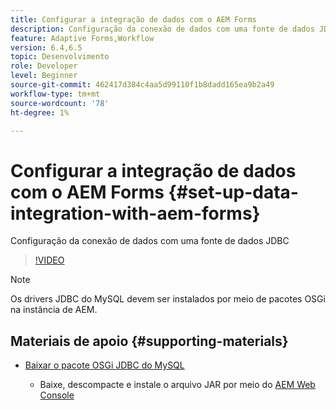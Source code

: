 ```yaml
---
title: Configurar a integração de dados com o AEM Forms
description: Configuração da conexão de dados com uma fonte de dados JDBC
feature: Adaptive Forms,Workflow
version: 6.4,6.5
topic: Desenvolvimento
role: Developer
level: Beginner
source-git-commit: 462417d384c4aa5d99110f1b8dadd165ea9b2a49
workflow-type: tm+mt
source-wordcount: '78'
ht-degree: 1%

---
```



# Configurar a integração de dados com o AEM Forms {#set-up-data-integration-with-aem-forms}

Configuração da conexão de dados com uma fonte de dados JDBC

>[!VIDEO](https://video.tv.adobe.com/v/17724/?quality=9&learn=on)

>[!NOTE]
>
>Os drivers JDBC do MySQL devem ser instalados por meio de pacotes OSGi na instância de AEM.

## Materiais de apoio {#supporting-materials}

* [Baixar o pacote OSGi JDBC do MySQL](https://dev.mysql.com/downloads/connector/j/)

   * Baixe, descompacte e instale o arquivo JAR por meio do [AEM Web Console](http://localhost:4502/system/console/bundles)

